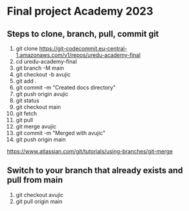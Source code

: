 # Final project Academy 2023

## Steps to clone, branch, pull, commit git

1. git clone <https://git-codecommit.eu-central-1.amazonaws.com/v1/repos/uredu-academy-final>
2. cd uredu-academy-final
3. git branch -M main
4. git checkout -b avujic
5. git add .
6. git commit -m "Created docs directory"
7. git push origin avujic
8. git status
9. git checkout main
10. git fetch
11. git pull
12. git merge avujic
13. git commit -m "Merged with avujic"
14. git push origin main

<https://www.atlassian.com/git/tutorials/using-branches/git-merge>

## Switch to your branch that already exists and pull from main

1. git checkout avujic
2. git pull origin main
